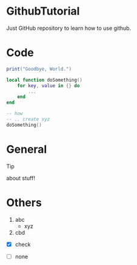 # GithubTutorial
Just GitHub repository to learn how to use
github.

# Code
```lua
print("Goodbye, World.")

local function doSomething()
    for key, value in {} do
        ...
    end
end

-- how
-- .. create xyz
doSomething()
```
# General

> [!TIP]
> about stuff!

# Others

1. abc
   - xyz
2. cbd

- [x] check
- [ ] none

